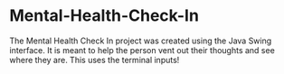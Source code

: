 # Mental-Health-Check-In
The Mental Health Check In project was created using the Java Swing interface. It is meant to help the person vent out their thoughts and see where they are. This uses the terminal inputs!
